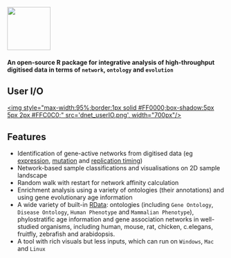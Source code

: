 <a href="index.html"><IMG src="dnet_logo1.png" height="100px" id="logo"></a>

<B><h4>An open-source R package for integrative analysis of high-throughput digitised data in terms of `network`, `ontology` and `evolution`</h4></B>

## User I/O

<a href="demo-TCGA.html"><img style="max-width:95%;border:1px solid #FF0000;box-shadow:5px 5px 2px #FFC0C0;" src='dnet_userIO.png', width="700px"/></a>


## Features

* Identification of gene-active networks from digitised data (eg [expression](http://dnet.r-forge.r-project.org/demo-Fang.html), [mutation](http://dnet.r-forge.r-project.org/demo-TCGA.html) and [replication timing](http://dnet.r-forge.r-project.org/demo-Hiratani.html))
* Network-based sample classifications and visualisations on 2D sample landscape
* Random walk with restart for network affinity calculation
* Enrichment analysis using a variety of ontologies (their annotations) and using gene evolutionary age information
* A wide variety of built-in [RData](http://dnet.r-forge.r-project.org/rdata.html): ontologies (including `Gene Ontology`, `Disease Ontology`, `Human Phenotype` and `Mammalian Phenotype`), phylostratific age information and gene association networks in well-studied organisms, including human, mouse, rat, chicken, c.elegans, fruitfly, zebrafish and arabidopsis.
* A tool with rich visuals but less inputs, which can run on `Windows`, `Mac` and `Linux`
